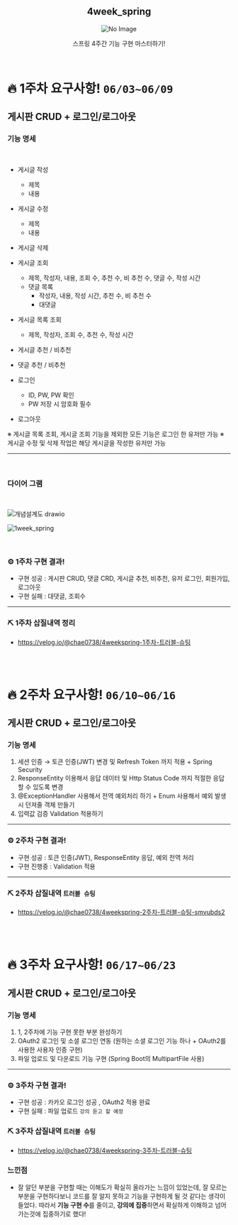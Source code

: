 
<h2 align="middle">4week_spring</h2>
<p align="middle">
<img src="https://github.com/Hun425/4week_spring/assets/147483675/c0d4f136-a8a8-4f75-b7a1-01a1de5ee139" alt="No Image">


</p>
<p align="middle">스프링 4주간 기능 구현 마스터하기!</p>

<br>

# 🔥 1주차 요구사항! `06/03~06/09`

## 게시판 CRUD + 로그인/로그아웃

### 기능 명세
<br>

- 게시글 작성
    - 제목
    - 내용
- 게시글 수정
    - 제목
    - 내용
- 게시글 삭제
- 게시글 조회
    - 제목, 작성자, 내용, 조회 수, 추천 수, 비 추천 수, 댓글 수, 작성 시간
    - 댓글 목록
        - 작성자, 내용, 작성 시간, 추천 수, 비 추천 수
        - 대댓글
- 게시글 목록 조회
    - 제목, 작성자, 조회 수, 추천 수, 작성 시간
    
- 게시글 추천 / 비추천
- 댓글 추천 / 비추천

- 로그인
    - ID, PW, PW 확인
    - PW 저장 시 암호화 필수
- 로그아웃

※ 게시글 목록 조회, 게시글 조회 기능을 제외한 모든 기능은 로그인 한 유저만 가능
※ 게시글 수정 및 삭제 작업은 해당 게시글을 작성한 유저만 가능
<br>

---

<br>

### 다이어 그램

<br>

![개념설계도 drawio](https://github.com/Hun425/4week_spring/assets/147483675/c294d9ee-96aa-47bf-8bad-f5f16716ae58)

![1week_spring](https://github.com/Hun425/4week_spring/assets/147483675/29826ca9-f7f3-477e-b5a2-4dfde4382365)



<br>

### ⚙ 1주차 구현 결과!

- 구현 성공 : 게시판 CRUD, 댓글 CRD, 게시글 추천, 비추천, 유저 로그인, 회원가입, 로그아웃
- 구현 실패 : 대댓글, 조회수

---
### ⛏ 1주차 삽질내역 정리
- https://velog.io/@chae0738/4weekspring-1주차-트러블-슈팅

<br>
<br>

# 🔥 2주차 요구사항!  `06/10~06/16`

## 게시판 CRUD + 로그인/로그아웃

### 기능 명세

1. 세션 인증 → 토큰 인증(JWT) 변경 및 Refresh Token 까지 적용 + Spring Security
2. ResponseEntity 이용해서 응답 데이터 및 Http Status Code 까지 적절한 응답 할 수 있도록 변경
3. @ExceptionHandler 사용해서 전역 예외처리 하기 + Enum 사용해서 예외 발생 시 던져줄 객체 만들기
4. 입력값 검증 Validation 적용하기

---


### ⚙ 2주차 구현 결과!

- 구현 성공 : 토큰 인증(JWT), ResponseEntity 응답, 예외 전역 처리
- 구현 진행중 : Validation 적용

---

### ⛏ 2주차 삽질내역 `트러블 슈팅`

- https://velog.io/@chae0738/4weekspring-2주차-트러블-슈팅-smvubds2
<br>
<br>


# 🔥 3주차 요구사항!  `06/17~06/23`

## 게시판 CRUD + 로그인/로그아웃

### 기능 명세

1. 1, 2주차에 기능 구현 못한 부분 완성하기
2. OAuth2 로그인 및 소셜 로그인 연동 (원하는 소셜 로그인 기능 하나 + OAuth2를 사용한 사용자 인증 구현)
3. 파일 업로드 및 다운로드 기능 구현 (Spring Boot의 MultipartFile 사용)


---
### ⚙ 3주차 구현 결과!

- 구현 성공 : 카카오 로그인 성공 , OAuth2 적용 완료
- 구현 실패 : 파일 업로드 `강의 듣고 할 예정`

### ⛏ 3주차 삽질내역 `트러블 슈팅`

- https://velog.io/@chae0738/4weekspring-3주차-트러블-슈팅


### 느낀점
- 잘 알던 부분을 구현할 때는 이해도가 확실히 올라가는 느낌이 있었는데,
  잘 모르는 부분을 구현하다보니 코드를 잘 알지 못하고 기능을 구현하게 될 것 같다는 생각이 들었다.
  따라서 **기능 구현 수**를 줄이고, **강의에 집중**하면서 확실하게 이해하고 넘어가는것에 집중하기로 했다!

<br>

<br>

